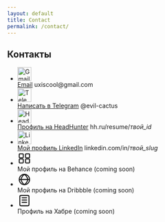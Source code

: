 ```yaml
---
layout: default
title: Contact
permalink: /contact/
---
```


<div class="container">
  <section class="contacts-section">
    <h2 class="subheading">Контакты</h2>
    <div class="bio">
      <!-- Цвет всех ссылок правится одной переменной -->
      <ul class="contacts-list" style="--contact-link-color:#e2e5e7">
        <!-- 1) Email -->
        <li class="contact-item">
          <span class="ci" aria-hidden="true">
            <img src="{{ site.baseurl }}/ui/apps_logo/contacts_gmail.svg" alt="Gmail" width="32" height="32">
          </span>
          <div class="contact-line">
            <a class="contact-link" href="mailto:uxiscool@gmail.com">Email</a>
            <span class="contact-hint">uxiscool@gmail.com</span>
          </div>
        </li>
        <!-- 2) Telegram -->
        <li class="contact-item">
          <span class="ci" aria-hidden="true">
            <img src="{{ site.baseurl }}/ui/apps_logo/contacts_telegram.svg" alt="Telegram" width="32" height="32">
          </span>
          <div class="contact-line">
            <a class="contact-link" href="https://t.me/evil-cactus" target="_blank" rel="noopener">Написать в Telegram</a>
            <span class="contact-hint">@evil-cactus</span>
          </div>
        </li>
        <!-- 3) HeadHunter -->
        <li class="contact-item">
          <span class="ci" aria-hidden="true">
            <img src="{{ site.baseurl }}/ui/apps_logo/contacts_hh.svg" alt="HeadHunter" width="32" height="32">
          </span>
          <div class="contact-line">
            <a class="contact-link" href="https://hh.ru/resume" target="_blank" rel="noopener">Профиль на HeadHunter</a>
            <span class="contact-hint">hh.ru/resume/<em>твой_id</em></span>
          </div>
        </li>
        <!-- 4) LinkedIn -->
        <li class="contact-item">
          <span class="ci" aria-hidden="true">
            <img src="{{ site.baseurl }}/ui/apps_logo/contacts_linkedin.svg" alt="LinkedIn" width="32" height="32">
          </span>
          <div class="contact-line">
            <a class="contact-link" href="https://www.linkedin.com/in/" target="_blank" rel="noopener">Мой профиль LinkedIn</a>
            <span class="contact-hint">linkedin.com/in/<em>твой_slug</em></span>
          </div>
        </li>
        <!-- 5) Behance (coming soon) -->
        <li class="contact-item soon">
          <span class="ci" aria-hidden="true">
            <!-- простая одноцветная «сетка-портфолио» -->
            <svg viewBox="0 0 24 24" width="32" height="32" fill="none" stroke="currentColor" stroke-width="1.7" stroke-linecap="round" stroke-linejoin="round">
              <rect x="3"  y="4"  width="7" height="7" rx="1"/>
              <rect x="14" y="4"  width="7" height="7" rx="1"/>
              <rect x="3"  y="13" width="7" height="7" rx="1"/>
              <rect x="14" y="13" width="7" height="7" rx="1"/>
            </svg>
          </span>
          <div class="contact-line">
            <span>Мой профиль на Behance</span>
            <span class="soon-tag">(coming soon)</span>
          </div>
        </li>
        <!-- 6) Dribbble (coming soon) -->
        <li class="contact-item soon">
          <span class="ci" aria-hidden="true">
            <!-- одноцветный «мяч» -->
            <svg viewBox="0 0 24 24" width="32" height="32" fill="none" stroke="currentColor" stroke-width="1.7" stroke-linecap="round" stroke-linejoin="round">
              <circle cx="12" cy="12" r="9"/>
              <path d="M3 12h18"/>
              <path d="M12 3c3 2 5 5 6 9-1 4-3 7-6 9-3-2-5-5-6-9 1-4 3-7 6-9z"/>
            </svg>
          </span>
          <div class="contact-line">
            <span>Мой профиль на Dribbble</span>
            <span class="soon-tag">(coming soon)</span>
          </div>
        </li>
        <!-- 7) Хабр (coming soon) -->
        <li class="contact-item soon">
          <span class="ci" aria-hidden="true">
            <!-- одноцветный «лист статьи» -->
            <svg viewBox="0 0 24 24" width="32" height="32" fill="none" stroke="currentColor" stroke-width="1.7" stroke-linecap="round" stroke-linejoin="round">
              <rect x="4" y="3" width="16" height="18" rx="2"/>
              <path d="M8 7h8M8 11h8M8 15h8"/>
            </svg>
          </span>
          <div class="contact-line">
            <span>Профиль на Хабре</span>
            <span class="soon-tag">(coming soon)</span>
          </div>
        </li>
      </ul>
      <div class="intro-divider"></div>
    </div>
  </section>
</div>
